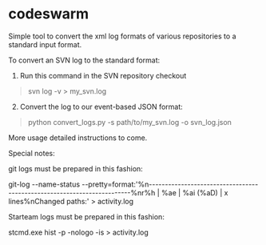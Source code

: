 codeswarm
=========

Simple tool to convert the xml log formats of various repositories to
a standard input format.

To convert an SVN log to the standard format:
1. Run this command in the SVN repository checkout
> svn log -v > my_svn.log
2. Convert the log to our event-based JSON format:
> python convert_logs.py -s path/to/my_svn.log -o svn_log.json

More usage detailed instructions to come.

Special notes:

git logs must be prepared in this fashion:

git-log --name-status
--pretty=format:'%n------------------------------------------------------------------------%nr%h
| %ae | %ai (%aD) | x lines%nChanged paths:' > activity.log

Starteam logs must be prepared in this fashion:

stcmd.exe hist -p <url> -nologo -is > activity.log




